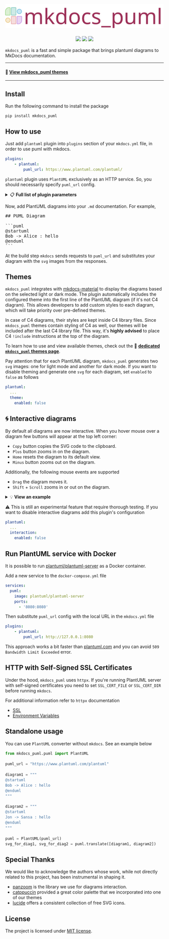![logo](docs/docs/assets/logos/logo.svg)

<h3 align="center">

<a href="https://pypi.org/project/mkdocs_puml/" target="_blank"><img src="https://img.shields.io/pypi/v/mkdocs-puml?style=for-the-badge&color=teal" /></a>
<a href="https://pypistats.org/packages/mkdocs-puml" target="_blank"><img src="https://img.shields.io/pypi/dm/mkdocs_puml?style=for-the-badge&color=teal" /></a>
<a href="https://mikhailkravets.github.io/mkdocs_puml/" target="_blank"><img src="https://img.shields.io/badge/Documentation-gray?style=for-the-badge"></a>

</h3>

<!-- [![PyPI version](https://badge.fury.io/py/mkdocs_puml.svg)](https://badge.fury.io/py/mkdocs_puml)
[![PyPI Downloads](https://img.shields.io/pypi/dm/mkdocs_puml)]() -->

`mkdocs_puml` is a fast and simple package that brings plantuml diagrams to MkDocs
documentation.

---------

#### 🎨 [**View mkdocs_puml themes**](themes/README.md)

---------

## Install

Run the following command to install the package

```shell
pip install mkdocs_puml
```

## How to use

Just add `plantuml` plugin into `plugins` section of your `mkdocs.yml` file,
in order to use puml with mkdocs.

```yaml
plugins:
    - plantuml:
        puml_url: https://www.plantuml.com/plantuml/
```

`plantuml` plugin uses `PlantUML` exclusively as an HTTP service.
So, you should necessarily specify `puml_url` config.

<details>
<summary>📋 <b>Full list of plugin parameters</b></summary>

The `plantuml` config with the full list of parameters is below

```yaml
plugins:
    - plantuml:
        puml_url: https://www.plantuml.com/plantuml/
        puml_keyword: puml
        verify_ssl: true
        verbose: true
        theme:
          enabled: true
          light: default/light
          dark: default/dark
          url: https://raw.githubusercontent.com/.../mkdocs_puml/.../themes/
        cache:
          backend: local
          local:
            path: "~/.cache/mkdocs_puml"
        interaction:
          enabled: true
```

Where

| Parameter      | Type                   | Description                                                                 |
|----------------|------------------------|-----------------------------------------------------------------------------|
| `puml_url`     | `str`. Required        | URL to the PlantUML service                                                 |
| `puml_keyword` | `str`. Default `puml`  | The keyword for PlantUML code fence, i.e. \```puml \```                     |
| `verify_ssl`   | `bool`. Default `True` | Designates whether `requests` should verify SSL or not                      |
| `verbose`      | `bool`. Default `True` | Designates whether `mkdocs_puml` should print status messages to console    |
| `theme.enabled` | `bool`. Default `True` | Designates whether `plantuml` plugin should manage themes of the diagrams |
| `theme.light`  | `str`. Default `default/light` | Name of the theme to use when `mkdocs-material` is in light mode |
| `theme.dark`  | `str`. Default `default/dark` | Name of the theme to use when `mkdocs-material` is in dark mode |
| `theme.url`   | `str`. Defaults to this repository URL | URL to the repository folder where themes are located |
| `cache.backend` | `enum`. `disabled` or `local` | Specifies the storage to use for preserving diagrams |
| `cache.local.path` | `str`. Defaults to `~/.cache/mkdocs_puml` | Defines path where `mkdocs_puml` stores diagrams |
| `interaction.enabled` | `bool`. Defaults to `True` | Designates whether rendered diagrams should be interactive |

</details>

Now, add PlantUML diagrams into your `.md` documentation. For example,

<pre>
## PUML Diagram

```puml
@startuml
Bob -> Alice : hello
@enduml
```
</pre>

At the build step `mkdocs` sends requests to `puml_url` and substitutes your
diagram with the `svg` images from the responses.

## Themes

`mkdocs_puml` integrates with
[mkdocs-material](https://squidfunk.github.io/mkdocs-material/) to display the diagrams
based on the selected light or dark mode. The plugin automatically includes the
configured theme into the first line of the PlantUML diagram (if it's not C4 diagram).
This allows developers to add custom styles to each diagram, which will take priority
over pre-defined themes.

In case of C4 diagrams, their styles are kept inside C4 library files. Since
`mkdocs_puml` themes contain styling of C4 as well, our themes will be included after
the last C4 library file. This way, it's **highly advised** to place C4
`!include` instructions at the top of the diagram.

To learn how to use and view available themes, check out the
🎨 [**dedicated `mkdocs_puml` themes page**](themes/README.md).

Pay attention that for each PlantUML diagram, `mkdocs_puml` generates two `svg` images:
one for light mode and another for dark mode. If you want to disable theming and
generate one `svg` for each diagram, set `enabled` to `false` as follows

```yml
plantuml:
  ...
  theme:
    enabled: false
```

## 🌀 Interactive diagrams

By default all diagrams are now interactive. When you hover mouse over a diagram
few buttons will appear at the top left corner:

* `Copy` button copies the SVG code to the clipboard.
* `Plus` button zooms in on the diagram.
* `Home` resets the diagram to its default view.
* `Minus` button zooms out on the diagram.

Additionally, the following mouse events are supported

* `Drag` the diagram moves it.
* `Shift` + `Scroll` zooms in or out on the diagram.

<details>
<summary>💡 <b>View an example</b></summary>

![interaction](docs/docs/assets/img/interaction.gif)
</details>

⚠️ This is still an experimental feature that require thorough testing.
If you want to disable interactive diagrams add this plugin's configuration

```yml
plantuml:
  ...
  interaction:
    enabled: false
```

## Run PlantUML service with Docker

It is possible to run [plantuml/plantuml-server](https://hub.docker.com/r/plantuml/plantuml-server)
as a Docker container.

Add a new service to the `docker-compose.yml` file

```yaml
services:
  puml:
    image: plantuml/plantuml-server
    ports:
      - '8080:8080'
```

Then substitute `puml_url` config with the local URL in the `mkdocs.yml` file

```yaml
plugins:
    - plantuml:
        puml_url: http://127.0.0.1:8080
```

This approach works a bit faster than [plantuml.com](https://www.plantuml.com/plantuml/)
and you can avoid `509 Bandwidth Limit Exceeded` error.

## HTTP with Self-Signed SSL Certificates

Under the hood, `mkdocs_puml` uses `httpx`. If you're running PlantUML server
with self-signed certificates you need to set `SSL_CERT_FILE` or
`SSL_CERT_DIR` before running `mkdocs`.

For additional information refer to `httpx` documentation

- [SSL](https://www.python-httpx.org/advanced/ssl/#making-https-requests-to-a-local-server)
- [Environment Variables](https://www.python-httpx.org/environment_variables/#ssl_cert_dir)

## Standalone usage

You can use `PlantUML` converter without `mkdocs`. See an example below

```python
from mkdocs_puml.puml import PlantUML

puml_url = "https://www.plantuml.com/plantuml"

diagram1 = """
@startuml
Bob -> Alice : hello
@enduml
"""

diagram2 = """
@startuml
Jon -> Sansa : hello
@enduml
"""

puml = PlantUML(puml_url)
svg_for_diag1, svg_for_diag2 = puml.translate([diagram1, diagram2])
```

## Special Thanks

We would like to acknowledge the authors whose work, while not directly related to this project, has been instrumental in shaping it.

* [panzoom](https://github.com/timmywil/panzoom) is the library we use for
  diagrams interaction.
* [catppuccin](https://catppuccin.com/) provided a great color palette that
  we incorporated into one of our themes
* [lucide](https://lucide.dev/) offers a consistent collection of free SVG icons.

## License

The project is licensed under [MIT license](LICENSE).
